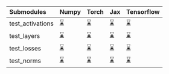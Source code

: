 | Submodules       | Numpy                                                                                                                           | Torch                                                                                                                           | Jax                                                                                                                             | Tensorflow                                                                                                                      |
|:-----------------|:--------------------------------------------------------------------------------------------------------------------------------|:--------------------------------------------------------------------------------------------------------------------------------|:--------------------------------------------------------------------------------------------------------------------------------|:--------------------------------------------------------------------------------------------------------------------------------|
| test_activations | <a href="https://github.com/unifyai/ivy/runs/7968005700?check_suite_focus=true" rel="noopener noreferrer" target="_blank">⌛</a> | <a href="https://github.com/unifyai/ivy/runs/7968006329?check_suite_focus=true" rel="noopener noreferrer" target="_blank">⌛</a> | <a href="https://github.com/unifyai/ivy/runs/7968006807?check_suite_focus=true" rel="noopener noreferrer" target="_blank">⌛</a> | <a href="https://github.com/unifyai/ivy/runs/7968007274?check_suite_focus=true" rel="noopener noreferrer" target="_blank">⌛</a> |
| test_layers      | <a href="https://github.com/unifyai/ivy/runs/7968005860?check_suite_focus=true" rel="noopener noreferrer" target="_blank">⌛</a> | <a href="https://github.com/unifyai/ivy/runs/7968006446?check_suite_focus=true" rel="noopener noreferrer" target="_blank">⌛</a> | <a href="https://github.com/unifyai/ivy/runs/7968006934?check_suite_focus=true" rel="noopener noreferrer" target="_blank">⌛</a> | <a href="https://github.com/unifyai/ivy/runs/7968007400?check_suite_focus=true" rel="noopener noreferrer" target="_blank">⌛</a> |
| test_losses      | <a href="https://github.com/unifyai/ivy/runs/7968006007?check_suite_focus=true" rel="noopener noreferrer" target="_blank">⌛</a> | <a href="https://github.com/unifyai/ivy/runs/7968006558?check_suite_focus=true" rel="noopener noreferrer" target="_blank">⌛</a> | <a href="https://github.com/unifyai/ivy/runs/7968007041?check_suite_focus=true" rel="noopener noreferrer" target="_blank">⌛</a> | <a href="https://github.com/unifyai/ivy/runs/7968007531?check_suite_focus=true" rel="noopener noreferrer" target="_blank">⌛</a> |
| test_norms       | <a href="https://github.com/unifyai/ivy/runs/7968006200?check_suite_focus=true" rel="noopener noreferrer" target="_blank">⌛</a> | <a href="https://github.com/unifyai/ivy/runs/7968006683?check_suite_focus=true" rel="noopener noreferrer" target="_blank">⌛</a> | <a href="https://github.com/unifyai/ivy/runs/7968007140?check_suite_focus=true" rel="noopener noreferrer" target="_blank">⌛</a> | <a href="https://github.com/unifyai/ivy/runs/7968007654?check_suite_focus=true" rel="noopener noreferrer" target="_blank">⌛</a> |